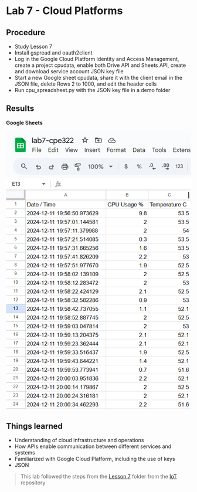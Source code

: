 # Lab 7 - Cloud Platforms

## Procedure
* Study Lesson 7 
* Install gspread and oauth2client
* Log in the Google Cloud Platform Identity and Access Management, create a project cpudata, enable both Drive API and Sheets API, create and download service account JSON key file
* Start a new Google sheet cpudata, share it with the client email in the JSON file, delete Rows 2 to 1000, and edit the header cells
* Run cpu_spreadsheet.py with the JSON key file in a demo folder

## Results
**Google Sheets**

![LAB7](Lab_7.png)

## Things learned
* Understanding of cloud infrastructure and operations
* How APIs enable communication between different services and systems
* Familiarized with Google Cloud Platform, including the use of keys
* JSON


> This lab followed the steps from the [Lesson 7](https://github.com/kevinwlu/iot/tree/master/lesson7) folder from the [IoT](https://github.com/kevinwlu/iot/tree/master) repository
